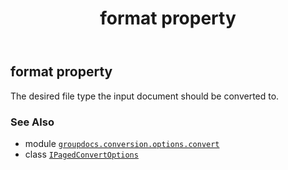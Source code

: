 ﻿---
title: format property
second_title: GroupDocs.Conversion for Python via .NET API References
description: 
type: docs
weight: 30
url: /python-net/groupdocs.conversion.options.convert/ipagedconvertoptions/format/
is_root: false
---

## format property


The desired file type the input document should be converted to.

### See Also
* module [`groupdocs.conversion.options.convert`](../../)
* class [`IPagedConvertOptions`](/conversion/python-net/groupdocs.conversion.options.convert/ipagedconvertoptions)
